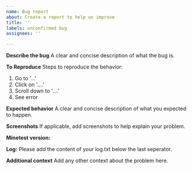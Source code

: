 ```yaml
---
name: Bug report
about: Create a report to help us improve
title: ''
labels: unconfirmed bug
assignees: ''

---
```


**Describe the bug**
A clear and concise description of what the bug is.

**To Reproduce**
Steps to reproduce the behavior:
1. Go to '...'
2. Click on '....'
3. Scroll down to '....'
4. See error

**Expected behavior**
A clear and concise description of what you expected to happen.

**Screenshots**
If applicable, add screenshots to help explain your problem.

**Minetest version:**

**Log:**
Please add the content of your log.txt below the last seperator.

**Additional context**
Add any other context about the problem here.

